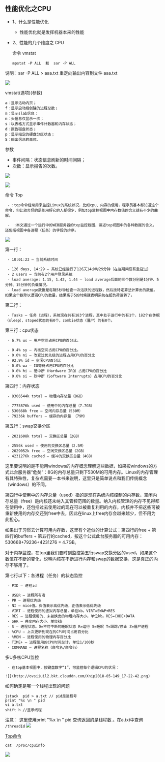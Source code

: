 ## 性能优化之CPU
- 1、什么是性能优化
   - 性能优化就是发挥机器本来的性能
- 2、性能的几个维度之 CPU
   
   
   命令 vmstat
    
  ```
  mpstat -P ALL  和  sar -P ALL 
  ```

 说明：sar -P ALL > aaa.txt   重定向输出内容到文件 aaa.txt
 
 ![](http://files.jb51.net/file_images/article/201308/201308230923349.gif)
 
 vmstat(选项)(参数)
 
 ```
a：显示活动内页；
f：显示启动后创建的进程总数；
m：显示slab信息；
n：头信息仅显示一次；
s：以表格方式显示事件计数器和内存状态；
d：报告磁盘状态；
p：显示指定的硬盘分区状态；
S：输出信息的单位。
 ```
 参数
 
   - 事件间隔：状态信息刷新的时间间隔；
   -  次数：显示报告的次数。

  ![](http://ovsiiuil2.bkt.clouddn.com/Xnip2018-05-149_17-43-00.png)
  
  ![](http://ovsiiuil2.bkt.clouddn.com/Xnip2018-05-149_17-46-47.png)
 

 
   命令 Top
   
     - :top命令经常用来监控Linux的系统状况，比如cpu、内存的使用，程序员基本都知道这个命令，但比较奇怪的是能用好它的人却很少，例如top监控视图中内存数值的含义就有不少的曲解。
     
     -  :本文通过一个运行中的WEB服务器的top监控截图，讲述top视图中的各种数据的含义，还包括视图中各进程（任务）的字段的排序。



  ![](http://ovsiiuil2.bkt.clouddn.com/Xnip2018-05-149_17-01-40.png)
  
  第一行：
  
     - 10:01:23 — 当前系统时间
     
     - 126 days, 14:29 — 系统已经运行了126天14小时29分钟（在这期间没有重启过）
     - 2 users — 当前有2个用户登录系统
     - load average: 1.15, 1.42, 1.44 — load average后面的三个数分别是1分钟、5分钟、15分钟的负载情况。
     - load average数据是每隔5秒钟检查一次活跃的进程数，然后按特定算法计算出的数值。如果这个数除以逻辑CPU的数量，结果高于5的时候就表明系统在超负荷运转了。

  第二行：
  
     - Tasks — 任务（进程），系统现在共有183个进程，其中处于运行中的有1个，182个在休眠（sleep），stoped状态的有0个，zombie状态（僵尸）的有0个。

  第三行：cpu状态
  
     - 6.7% us — 用户空间占用CPU的百分比。
     
     - 0.4% sy — 内核空间占用CPU的百分比。
     - 0.0% ni — 改变过优先级的进程占用CPU的百分比
     - 92.9% id — 空闲CPU百分比
     - 0.0% wa — IO等待占用CPU的百分比
     - 0.0% hi — 硬中断（Hardware IRQ）占用CPU的百分比
     - 0.0% si — 软中断（Software Interrupts）占用CPU的百分比

 第四行：内存状态

     - 8306544k total — 物理内存总量（8GB）
     
     - 7775876k used — 使用中的内存总量（7.7GB）
     - 530668k free — 空闲内存总量（530M）
     - 79236k buffers — 缓存的内存量 （79M）

 第五行：swap交换分区
 
     - 2031608k total — 交换区总量（2GB）
     
     - 2556k used — 使用的交换区总量（2.5M）
     - 2029052k free — 空闲交换区总量（2GB）
     - 4231276k cached — 缓冲的交换区总量（4GB）

 这里要说明的是不能用windows的内存概念理解这些数据，如果按windows的方式此台服务器“危矣”：8G的内存总量只剩下530M的可用内存。Linux的内存管理有其特殊性，复杂点需要一本书来说明，这里只是简单说点和我们传统概念（windows）的不同。
 
  第四行中使用中的内存总量（used）指的是现在系统内核控制的内存数，空闲内存总量（free）是内核还未纳入其管控范围的数量。纳入内核管理的内存不见得都在使用中，还包括过去使用过的现在可以被重复利用的内存，内核并不把这些可被重新使用的内存交还到free中去，因此在linux上free内存会越来越少，但不用为此担心。

 如果出于习惯去计算可用内存数，这里有个近似的计算公式：第四行的free + 第四行的buffers + 第五行的cached，按这个公式此台服务器的可用内存：530668+79236+4231276 = 4.7GB。

 对于内存监控，在top里我们要时刻监控第五行swap交换分区的used，如果这个数值在不断的变化，说明内核在不断进行内存和swap的数据交换，这是真正的内存不够用了。
 
 
 
  第七行以下：各进程（任务）的状态监控
  
     - PID — 进程id
     
     - USER — 进程所有者
     - PR — 进程优先级
     - NI — nice值。负值表示高优先级，正值表示低优先级
     - VIRT — 进程使用的虚拟内存总量，单位kb。VIRT=SWAP+RES
     - RES — 进程使用的、未被换出的物理内存大小，单位kb。RES=CODE+DATA
     - SHR — 共享内存大小，单位kb
     - S — 进程状态。D=不可中断的睡眠状态 R=运行 S=睡眠 T=跟踪/停止 Z=僵尸进程
     - %CPU — 上次更新到现在的CPU时间占用百分比
     - %MEM — 进程使用的物理内存百分比
     - TIME+ — 进程使用的CPU时间总计，单位1/100秒
     - COMMAND — 进程名称（命令名/命令行）


  多U多核CPU监控
  
     - 在top基本视图中，按键盘数字“1”，可监控每个逻辑CPU的状况：
     
    ![](http://ovsiiuil2.bkt.clouddn.com/Xnip2018-05-149_17-22-42.png)
    
 如何确定是哪一个线程出现的问题
 
  ```
  jstack  pid > a.txt // pid是进程号 
  print "%x \n " pid 
  vi a.txt
  shift h //显示线程
  ```
  注意： 这里使用print "%x \n " pid   查询返回的是线程数 。在a.txt中查询 `/threadId`
  ![](http://ovsiiuil2.bkt.clouddn.com/Xnip2018-05-149_17-29-32.png)
  
  
  
    
  
  [Top命令](http://man7.org/linux/man-pages/man1/top.1.html)
  
  ```
  cat  /proc/cpuinfo
  ```
  
  ![](http://ovsiiuil2.bkt.clouddn.com/Xnip2018-05-149_17-07-43.png)
  



